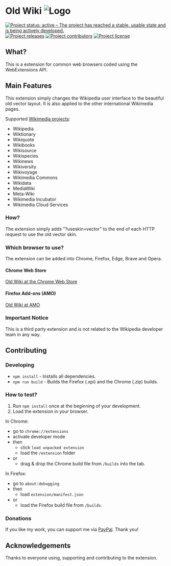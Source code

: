 # Old Wiki ![Logo](./extension/icons/logo_32.png) 

[![Project status: active – The project has reached a stable, usable state and is being actively developed.](https://www.repostatus.org/badges/latest/active.svg)](https://www.repostatus.org/#active)
[![Project releases](https://img.shields.io/github/release/adlerzei/old-wiki)](https://github.com/adlerzei/old-wiki/releases)
[![Project contributors](https://img.shields.io/github/contributors/adlerzei/old-wiki)](https://github.com/adlerzei/old-wiki/graphs/contributors)
[![Project license](https://img.shields.io/github/license/adlerzei/old-wiki)](https://github.com/adlerzei/old-wiki/blob/main/LICENSE)

## What?
This is a extension for common web browsers coded using the WebExtensions API.

## Main Features
This extension simply changes the Wikipedia user interface to the beautiful old vector layout. It is also applied to the other international Wikimedia pages.

Supported [Wikimedia projects](https://meta.wikimedia.org/wiki/Our_projects):
- Wikipedia
- Wiktionary
- Wikiquote
- Wikibooks
- Wikisource
- Wikispecies
- Wikinews
- Wikiversity
- Wikivoyage
- Wikimedia Commons
- Wikidata
- MediaWiki
- Meta-Wiki
- Wikimedia Incubator
- Wikimedia Cloud Services

### How?
The extension simply adds "?useskin=vector" to the end of each HTTP request to use the old vector skin.

### Which browser to use?
The extension can be added into Chrome, Firefox, Edge, Brave and Opera.

#### Chrome Web Store
[Old Wiki at the Chrome Web Store](https://chrome.google.com/webstore/detail/old-wiki/cphagceemhgokfclmbnkpfkmchbfnclb)

#### Firefox Add-ons (AMO)
[Old Wiki at AMO](https://addons.mozilla.org/en/firefox/addon/old-wiki/)

### Important Notice
This is a third party extension and is not related to the Wikipedia developer team in any way.

## Contributing

### Developing
- `npm install` - Installs all dependencies.
- `npm run build` - Builds the Firefox (.xpi) and the Chrome (.zip) builds.

### How to test?
1. Run `npm install` once at the beginning of your development.
2. Load the extension in your browser.

In Chrome: 
- go to `chrome://extensions`
- activate developer mode 
- then
    - click `load unpacked extension` 
    - load the `/extension` folder 
- or
    - drag & drop the Chrome build file from `/builds` into the tab.

In Firefox:
- go to `about:debugging`
- then
    - load `extension/manifest.json`
- or
    - load the Firefox build file from `/builds`.

### Donations
If you like my work, you can support me via [PayPal](https://www.paypal.me/ChristianZei/5). Thank you!

## Acknowledgements
Thanks to everyone using, supporting and contributing to the extension.
